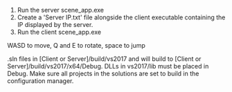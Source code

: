 1. Run the server scene_app.exe
2. Create a 'Server IP.txt' file alongside the client executable containing the IP displayed by the server.
3. Run the client scene_app.exe

WASD to move, Q and E to rotate, space to jump

.sln files in [Client or Server]/build/vs2017 and will build to [Client or Server]/build/vs2017/x64/Debug.
DLLs in vs2017/lib must be placed in Debug. Make sure all projects in the solutions are set to build in the configuration manager.
